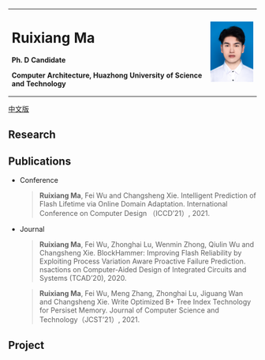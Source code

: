 <table border="0">
  <tr>
    <td width="80%">
      <h1>Ruixiang Ma</h1>
      <p><b>Ph. D Candidate</b></p>
      <p><b>Computer Architecture, Huazhong University of Science and Technology</b></p>
    </td>
    <td width="25%">
      <img src="/ruixiang.jpg" width="100%">
    </td>
  </tr>
</table>
<a href="/index-cn.html">中文版</a>

## Research

## Publications
* Conference
  > **Ruixiang Ma**, Fei Wu and Changsheng Xie. Intelligent Prediction of Flash Lifetime via Online Domain Adaptation. International Conference on Computer Design （ICCD’21）, 2021.

* Journal
  > **Ruixiang Ma**, Fei Wu, Zhonghai Lu, Wenmin Zhong, Qiulin Wu and Changsheng Xie. BlockHammer: Improving Flash Reliability by Exploiting Process Variation Aware Proactive Failure Prediction. nsactions on Computer-Aided Design of Integrated Circuits and Systems (TCAD’20), 2020.
  
  > **Ruixiang Ma**, Fei Wu, Meng Zhang, Zhonghai Lu, Jiguang Wan and Changsheng Xie. Write Optimized B+ Tree Index Technology for Persiset Memory. Journal of Computer Science and Technology（JCST’21）, 2021.

## Project
